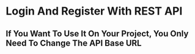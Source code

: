 <h1>Login And Register With REST API</h1>
<h2>If You Want To Use It On Your Project, You Only Need To Change The API Base URL</h2>
